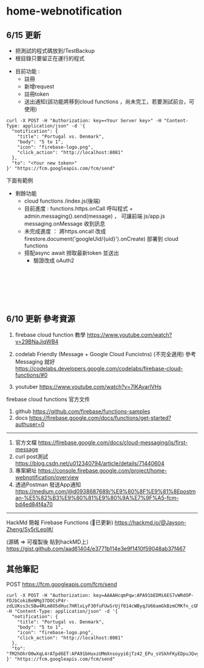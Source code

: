 # home-webnotification


## 6/15 更新
- 把測試的程式碼放到/TestBackup
- 根目錄只要留正在運行的程式
* 目前功能 : 
  *  註冊
  *  新增request
  *  註冊token
  *  送出通知(該功能將移到cloud functions ，尚未完工，若要測試前台，可使用)

```
curl -X POST -H "Authorization: key=<Your Server key>" -H "Content-Type: application/json" -d '{
  "notification": {
    "title": "Portugal vs. Denmark",
    "body": "5 to 1",
    "icon": "firebase-logo.png",
    "click_action": "http://localhost:8081"
  },
  "to": "<Your new token>"
}' "https://fcm.googleapis.com/fcm/send"
```
  下面有範例


* 剩餘功能  
   * cloud functions /index.js(後端) 
   * 目前進度   :  functions.https.onCall 呼叫程式 + admin.messaging().send(message) ， 可讓前端 js/app.js messaging.onMessage 收到訊息
   * 未完成進度 ： 將https.oncall 改成 firestore.document('googleUid/{uid}').onCreate)  部署到 cloud functions
   * 搭配async await 撈取最新token 並送出
      * 驗證改成 oAuth2

<br />
<br />
<br />
<br />
<br />


## 6/10 更新 參考資源
1. firebase cloud function 教學
https://www.youtube.com/watch?v=29BNaJiqWB4
2. codelab Friendly (Message + Google Cloud Funciotns) (不完全適用)
參考 Messaging 就好
https://codelabs.developers.google.com/codelabs/firebase-cloud-functions/#0

3. youtuber
https://www.youtube.com/watch?v=7lKAvarlVHs

firebase cloud functions 官方文件
1. github 
https://github.com/firebase/functions-samples
2. docs
https://firebase.google.com/docs/functions/get-started?authuser=0

---------------------

1. 官方文檔
https://firebase.google.com/docs/cloud-messaging/js/first-message
2. curl post測試
https://blog.csdn.net/u012340794/article/details/71440604
3. 專案網址
https://console.firebase.google.com/project/home-webnotification/overview
4. 透過Postman 發送App通知
https://medium.com/@d0938687689/%E9%80%8F%E9%81%8Epostman-%E5%82%B3%E9%80%81%E9%80%9A%E7%9F%A5-fcm-bd4ed84f4a70

---------------------

HackMd 簡報
Firebase Functions
(已更新)
https://hackmd.io/@Jayson-Zheng/Sy5rlLepI#/

(源碼 => 可複製後 貼到hackMD上）
https://gist.github.com/aad61404/e3771b114e3e9f1410f59048ab37f467

## 其他筆記 
POST
https://fcm.googleapis.com/fcm/send

```
curl -X POST -H "Authorization: key=AAAAHcqmPqw:APA91bEDMi6ES7vWRdOP-FDJbCokiBeNMg37DOCsP4r-zdLUKss3c5Bw4RLm8O5dHuc7HRlxLyF30fuFUwSrUjf014cWByqJU66amGkBzmCMKfn_cGM5F1Bvw2D_t1RQE3wQN4U_nFym" -H "Content-Type: application/json" -d '{
  "notification": {
    "title": "Portugal vs. Denmark",
    "body": "5 to 1",
    "icon": "firebase-logo.png",
    "click_action": "http://localhost:8081"
  },
  "to": "fM2hOhrO0wXqL4rATpd6ET:APA91bHuxzUMmXnsoyyi6jTz42_EPu_sVSkhFKyEDpuJQvgkmhbQhGzuPH9LKka5T0WcMlOOJaXaGyn3imqG06XfpvAbOQek57yqV2Pllif2OQ7aLEqW61VFB0iESidjGg__w5xHiYw9"
}' "https://fcm.googleapis.com/fcm/send"
```